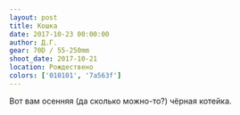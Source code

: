 ```yaml
---
layout: post
title: Кошка
date: 2017-10-23 00:00:00
author: Д.Г.
gear: 70D / 55-250mm
shoot_date: 2017-10-21
location: Рождествено
colors: ['010101', '7a563f']
---
```

Вот вам осенняя (да сколько можно-то?) чёрная котейка.
